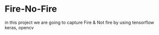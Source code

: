 # Fire-No-Fire
in this project we are going to capture Fire &amp; Not fire by using tensorflow keras, opencv
